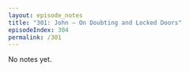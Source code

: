 ```yaml
---
layout: episode_notes
title: "301: John — On Doubting and Locked Doors"
episodeIndex: 304
permalink: /301
---
```

No notes yet.
